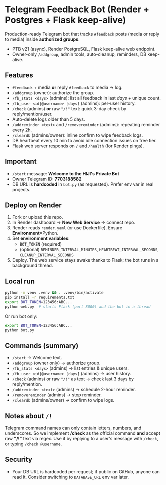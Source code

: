 # Telegram Feedback Bot (Render + Postgres + Flask keep-alive)

Production-ready Telegram bot that tracks `#feedback` posts (media or reply to media) inside **authorized groups**.
- PTB v21 (async), Render PostgreSQL, Flask keep-alive web endpoint.
- Owner-only `/addgroup`, admin tools, auto-cleanup, reminders, DB keep-alive.

## Features
- `#feedback` + media **or** reply `#feedback` to media → log.
- `/addgroup` (owner): authorize the group.
- `/fb_stats <days>` (admins): list all feedback in last *days* + unique count.
- `/fb_user <id|@username> [days]` (admins): per-user history.
- `/check` (admins) **or** raw `"/!"` text: quick 3-day check by reply/mention/user.
- Auto-delete logs older than 5 days.
- `/addreminder <text>` and `/removereminder` (admins): repeating reminder every 2h.
- `/cleardb` (admins/owner): inline confirm to wipe feedback logs.
- DB heartbeat every 10 min to avoid idle connection issues on free tier.
- Flask web server responds on `/` and `/health` (for Render pings).

## Important
- `/start` message: **Welcome to the HIJI's Private Bot**
- Owner Telegram ID: **7703188582**
- DB URL is **hardcoded** in `bot.py` (as requested). Prefer env var in real projects.

## Deploy on Render
1. Fork or upload this repo.
2. In Render dashboard → **New Web Service** → connect repo.
3. Render reads `render.yaml` (or use Dockerfile). Ensure **Environment**=Python.
4. Set **environment variables**:
   - `BOT_TOKEN` (required)
   - (optional) `REMINDER_INTERVAL_MINUTES`, `HEARTBEAT_INTERVAL_SECONDS`, `CLEANUP_INTERVAL_SECONDS`
5. Deploy. The web service stays awake thanks to Flask; the bot runs in a background thread.

## Local run
```bash
python -m venv .venv && . .venv/bin/activate
pip install -r requirements.txt
export BOT_TOKEN=123456:ABC...
python web.py  # starts Flask (port 8000) and the bot in a thread
```
Or run bot only:
```bash
export BOT_TOKEN=123456:ABC...
python bot.py
```

## Commands (summary)
- `/start` → Welcome text.
- `/addgroup` (owner only) → authorize group.
- `/fb_stats <days>` (admins) → list entries & unique users.
- `/fb_user <id|@username> [days]` (admins) → user history.
- `/check` (admins) or raw `"/!"` as text → check last 3 days by reply/mention.
- `/addreminder <text>` (admins) → schedule 2-hour reminder.
- `/removereminder` (admins) → stop reminder.
- `/cleardb` (admins/owner) → confirm to wipe logs.

## Notes about `/!`
Telegram command names can only contain letters, numbers, and underscores.
So we implement **/check** as the official command **and** accept raw **"/!"** text via regex.
Use it by replying to a user's message with `/check`, or typing `/check @username`.

## Security
- Your DB URL is hardcoded per request; if public on GitHub, anyone can read it.
  Consider switching to `DATABASE_URL` env var later.
